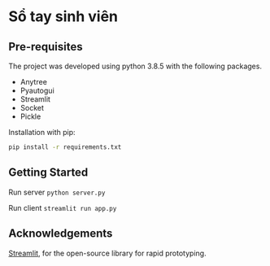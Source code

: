 # Sổ tay sinh viên

## Pre-requisites
The project was developed using python 3.8.5 with the following packages.
- Anytree
- Pyautogui
- Streamlit
- Socket
- Pickle

Installation with pip:
```bash
pip install -r requirements.txt
```

## Getting Started
Run server ```python server.py```

Run client ```streamlit run app.py```

## Acknowledgements
[Streamlit](https://www.streamlit.io/), for the open-source library for rapid prototyping.
